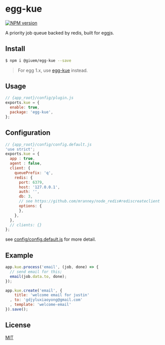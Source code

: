 # egg-kue

[![NPM version][npm-image]][npm-url]

[npm-image]: https://img.shields.io/npm/v/@giuem/egg-kue.svg?style=flat-square
[npm-url]: https://npmjs.org/package/@giuem/egg-kue

A priority job queue backed by redis, built for eggjs.

## Install

```bash
$ npm i @giuem/egg-kue --save
```

> For egg 1.x, use [egg-kue](https://www.npmjs.com/package/egg-kue) instead.

## Usage

```js
// {app_root}/config/plugin.js
exports.kue = {
  enable: true,
  package: 'egg-kue',
};
```

## Configuration

```js
// {app_root}/config/config.default.js
'use strict';
exports.kue = {
  app : true,
  agent : false,
  client: {
    queuePrefix: 'q',
    redis: {
      port: 6379,
      host: '127.0.0.1',
      auth: '',
      db: 3,
      // see https://github.com/mranney/node_redis#rediscreateclient
      options: {
      },
    },
  },
  // clients: {}
};
```

see [config/config.default.js](config/config.default.js) for more detail.

## Example

```js
app.kue.process('email', (job, done) => {
  // send email for this;
  email(job.data.to, done);
});

app.kue.create('email', {
    title: 'welcome email for justin'
  , to: 'gdjyluxiaoyong@gmail.com'
  , template: 'welcome-email'
}).save();
```
## License

[MIT](LICENSE)
